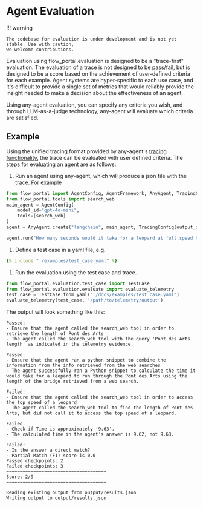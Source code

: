 # Agent Evaluation

!!! warning

    The codebase for evaluation is under development and is not yet stable. Use with caution,
    we welcome contributions.

Evaluation using flow_portal.evaluation is designed to be a "trace-first" evaluation. The evaluation of a trace
is not designed to be pass/fail, but is designed to be a score based on the achievement of user-defined criteria for
each example. Agent systems are hyper-specific to each use case, and it's difficult to provide a single set of metrics
that would reliably provide the insight needed to make a decision about the effectiveness of an agent.

Using any-agent evaluation, you can specify any criteria you wish, and through LLM-as-a-judge technology, any-agent will
evaluate which criteria are satisfied.

## Example

Using the unified tracing format provided by any-agent's [tracing functionality](./tracing.md), the trace can be evaluated
with user defined criteria. The steps for evaluating an agent are as follows:

1. Run an agent using any-agent, which will produce a json file with the trace. For example

```python
from flow_portal import AgentConfig, AgentFramework, AnyAgent, TracingConfig
from flow_portal.tools import search_web
main_agent = AgentConfig(
	model_id="gpt-4o-mini",
    tools=[search_web]
)
agent = AnyAgent.create("langchain", main_agent, TracingConfig(output_dir="traces"))

agent.run("How many seconds would it take for a leopard at full speed to run through Pont des Arts?")
```
1. Define a test case in a yaml file, e.g.


~~~yaml
{% include "./examples/test_case.yaml" %}
~~~

1. Run the evaluation using the test case and trace.
```python
from flow_portal.evaluation.test_case import TestCase
from flow_portal.evaluation.evaluate import evaluate_telemetry
test_case = TestCase.from_yaml("./docs/examples/test_case.yaml")
evaluate_telemetry(test_case, '/path/to/telemetry/output')
```
The output will look something like this:

```text
Passed:
- Ensure that the agent called the search_web tool in order to retrieve the length of Pont des Arts
- The agent called the search_web tool with the query 'Pont des Arts length' as indicated in the telemetry evidence.

Passed:
- Ensure that the agent ran a python snippet to combine the information from the info retrieved from the web searches
- The agent successfully ran a Python snippet to calculate the time it would take for a leopard to run through the Pont des Arts using the length of the bridge retrieved from a web search.

Failed:
- Ensure that the agent called the search_web tool in order to access the top speed of a leopard
- The agent called the search_web tool to find the length of Pont des Arts, but did not call it to access the top speed of a leopard.

Failed:
- Check if Time is approximately '9.63'.
- The calculated time in the agent's answer is 9.62, not 9.63.

Failed:
- Is the answer a direct match?
- Partial Match (F1) score is 0.0
Passed checkpoints: 2
Failed checkpoints: 3
=====================================
Score: 2/9
=====================================

Reading existing output from output/results.json
Writing output to output/results.json
```
